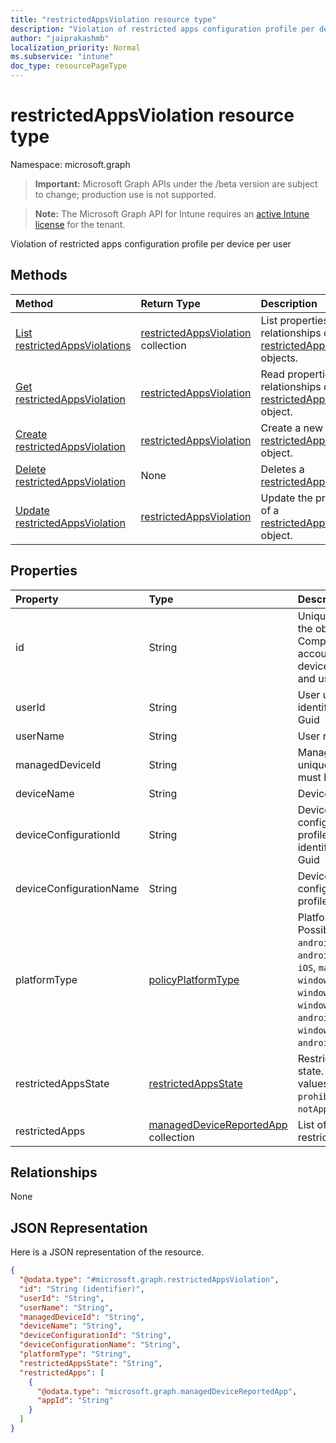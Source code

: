 ```yaml
---
title: "restrictedAppsViolation resource type"
description: "Violation of restricted apps configuration profile per device per user"
author: "jaiprakashmb"
localization_priority: Normal
ms.subservice: "intune"
doc_type: resourcePageType
---
```


# restrictedAppsViolation resource type

Namespace: microsoft.graph

> **Important:** Microsoft Graph APIs under the /beta version are subject to change; production use is not supported.

> **Note:** The Microsoft Graph API for Intune requires an [active Intune license](https://go.microsoft.com/fwlink/?linkid=839381) for the tenant.

Violation of restricted apps configuration profile per device per user

## Methods
|Method|Return Type|Description|
|:---|:---|:---|
|[List restrictedAppsViolations](../api/intune-deviceconfig-restrictedappsviolation-list.md)|[restrictedAppsViolation](../resources/intune-deviceconfig-restrictedappsviolation.md) collection|List properties and relationships of the [restrictedAppsViolation](../resources/intune-deviceconfig-restrictedappsviolation.md) objects.|
|[Get restrictedAppsViolation](../api/intune-deviceconfig-restrictedappsviolation-get.md)|[restrictedAppsViolation](../resources/intune-deviceconfig-restrictedappsviolation.md)|Read properties and relationships of the [restrictedAppsViolation](../resources/intune-deviceconfig-restrictedappsviolation.md) object.|
|[Create restrictedAppsViolation](../api/intune-deviceconfig-restrictedappsviolation-create.md)|[restrictedAppsViolation](../resources/intune-deviceconfig-restrictedappsviolation.md)|Create a new [restrictedAppsViolation](../resources/intune-deviceconfig-restrictedappsviolation.md) object.|
|[Delete restrictedAppsViolation](../api/intune-deviceconfig-restrictedappsviolation-delete.md)|None|Deletes a [restrictedAppsViolation](../resources/intune-deviceconfig-restrictedappsviolation.md).|
|[Update restrictedAppsViolation](../api/intune-deviceconfig-restrictedappsviolation-update.md)|[restrictedAppsViolation](../resources/intune-deviceconfig-restrictedappsviolation.md)|Update the properties of a [restrictedAppsViolation](../resources/intune-deviceconfig-restrictedappsviolation.md) object.|

## Properties
|Property|Type|Description|
|:---|:---|:---|
|id|String|Unique identifier for the object. Composed from accountId, deviceId, policyId and userId|
|userId|String|User unique identifier, must be Guid|
|userName|String|User name|
|managedDeviceId|String|Managed device unique identifier, must be Guid|
|deviceName|String|Device name|
|deviceConfigurationId|String|Device configuration profile unique identifier, must be Guid|
|deviceConfigurationName|String|Device configuration profile name|
|platformType|[policyPlatformType](../resources/intune-deviceconfig-policyplatformtype.md)|Platform type. Possible values are: `android`, `androidForWork`, `iOS`, `macOS`, `windowsPhone81`, `windows81AndLater`, `windows10AndLater`, `androidWorkProfile`, `windows10XProfile`, `androidAOSP`, `all`.|
|restrictedAppsState|[restrictedAppsState](../resources/intune-deviceconfig-restrictedappsstate.md)|Restricted apps state. Possible values are: `prohibitedApps`, `notApprovedApps`.|
|restrictedApps|[managedDeviceReportedApp](../resources/intune-deviceconfig-manageddevicereportedapp.md) collection|List of violated restricted apps|

## Relationships
None

## JSON Representation
Here is a JSON representation of the resource.
<!-- {
  "blockType": "resource",
  "keyProperty": "id",
  "@odata.type": "microsoft.graph.restrictedAppsViolation"
}
-->
``` json
{
  "@odata.type": "#microsoft.graph.restrictedAppsViolation",
  "id": "String (identifier)",
  "userId": "String",
  "userName": "String",
  "managedDeviceId": "String",
  "deviceName": "String",
  "deviceConfigurationId": "String",
  "deviceConfigurationName": "String",
  "platformType": "String",
  "restrictedAppsState": "String",
  "restrictedApps": [
    {
      "@odata.type": "microsoft.graph.managedDeviceReportedApp",
      "appId": "String"
    }
  ]
}
```
